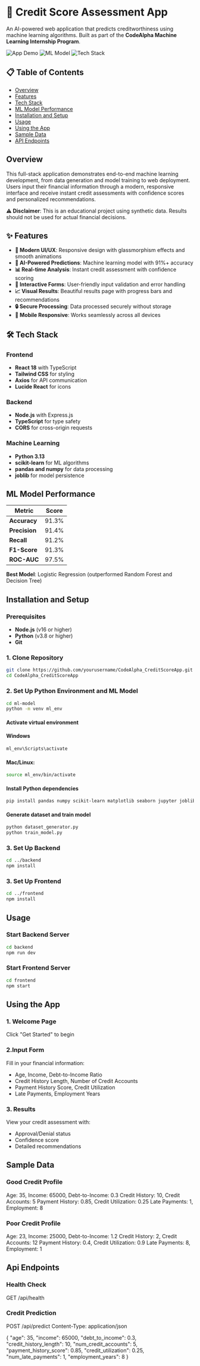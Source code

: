 # 🏦 Credit Score Assessment App

An AI-powered web application that predicts creditworthiness using machine learning algorithms. Built as part of the **CodeAlpha Machine Learning Internship Program**.

![App Demo](https://img.shields.io/badge/Status-Complete-brightgreen) ![ML Model](https://img.shields.io/badge/ML%20Accuracy-91.3%25-blue) ![Tech Stack](https://img.shields.io/badge/Full%20Stack-React%20%7C%20Node.js%20%7C%20Python-orange)

## 📋 Table of Contents
- [Overview](#overview)
- [Features](#features)
- [Tech Stack](#tech-stack)
- [ML Model Performance](#ml-model-performance)
- [Installation and Setup](#installation-and-setup)
- [Usage](#usage)
- [Using the App](#using-the-app)
- [Sample Data](#sample-data)
- [API Endpoints](#api-endpoints)

##  Overview

This full-stack application demonstrates end-to-end machine learning development, from data generation and model training to web deployment. Users input their financial information through a modern, responsive interface and receive instant credit assessments with confidence scores and personalized recommendations.

**⚠️ Disclaimer**: This is an educational project using synthetic data. Results should not be used for actual financial decisions.

## ✨ Features

- **🎨 Modern UI/UX**: Responsive design with glassmorphism effects and smooth animations
- **🤖 AI-Powered Predictions**: Machine learning model with 91%+ accuracy
- **📊 Real-time Analysis**: Instant credit assessment with confidence scoring
- **📝 Interactive Forms**: User-friendly input validation and error handling
- **📈 Visual Results**: Beautiful results page with progress bars and recommendations
- **🔒 Secure Processing**: Data processed securely without storage
- **📱 Mobile Responsive**: Works seamlessly across all devices

## 🛠️ Tech Stack

### Frontend
- **React 18** with TypeScript
- **Tailwind CSS** for styling
- **Axios** for API communication
- **Lucide React** for icons

### Backend
- **Node.js** with Express.js
- **TypeScript** for type safety
- **CORS** for cross-origin requests

### Machine Learning
- **Python 3.13**
- **scikit-learn** for ML algorithms
- **pandas and numpy** for data processing
- **joblib** for model persistence

##  ML Model Performance

| Metric | Score |
|--------|-------|
| **Accuracy** | 91.3% |
| **Precision** | 91.4% |
| **Recall** | 91.2% |
| **F1-Score** | 91.3% |
| **ROC-AUC** | 97.5% |

**Best Model**: Logistic Regression (outperformed Random Forest and Decision Tree)

##  Installation and Setup

### Prerequisites
- **Node.js** (v16 or higher)
- **Python** (v3.8 or higher)
- **Git**

### 1. Clone Repository
```bash
git clone https://github.com/yourusername/CodeAlpha_CreditScoreApp.git
cd CodeAlpha_CreditScoreApp
```

### 2. Set Up Python Environment and ML Model
```bash
cd ml-model
python -m venv ml_env
```

#### Activate virtual environment
#### Windows
```bash
ml_env\Scripts\activate
```
#### Mac/Linux:
```bash
source ml_env/bin/activate
```

#### Install Python dependencies
```bash
pip install pandas numpy scikit-learn matplotlib seaborn jupyter joblib flask flask-cors
```

#### Generate dataset and train model
```bash
python dataset_generator.py
python train_model.py
```

### 3. Set Up Backend
```bash
cd ../backend
npm install
```

### 3. Set Up Frontend
```bash
cd ../frontend
npm install
```

##  Usage
### Start Backend Server
```bash
cd backend
npm run dev
```

### Start Frontend Server
```bash
cd frontend
npm start
```

## Using the App

### 1. Welcome Page
Click "Get Started" to begin

### 2.Input Form
Fill in your financial information:
- Age, Income, Debt-to-Income Ratio
- Credit History Length, Number of Credit Accounts
- Payment History Score, Credit Utilization
- Late Payments, Employment Years

### 3. Results
View your credit assessment with:
- Approval/Denial status
- Confidence score
- Detailed recommendations

## Sample Data

### Good Credit Profile
Age: 35, Income: 65000, Debt-to-Income: 0.3
Credit History: 10, Credit Accounts: 5
Payment History: 0.85, Credit Utilization: 0.25
Late Payments: 1, Employment: 8

### Poor Credit Profile
Age: 23, Income: 25000, Debt-to-Income: 1.2
Credit History: 2, Credit Accounts: 12
Payment History: 0.4, Credit Utilization: 0.9
Late Payments: 8, Employment: 1

## Api Endpoints

### Health Check
GET /api/health

### Credit Prediction
POST /api/predict
Content-Type: application/json

{
  "age": 35,
  "income": 65000,
  "debt_to_income": 0.3,
  "credit_history_length": 10,
  "num_credit_accounts": 5,
  "payment_history_score": 0.85,
  "credit_utilization": 0.25,
  "num_late_payments": 1,
  "employment_years": 8
}
